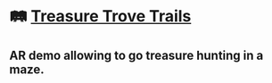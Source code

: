 # :railway_track: [**Treasure Trove Trails**](https://github.com/tensorush/Unity-XR-Demos/releases/tag/Treasure-Trove-Trails)

## AR demo allowing to go treasure hunting in a maze.


